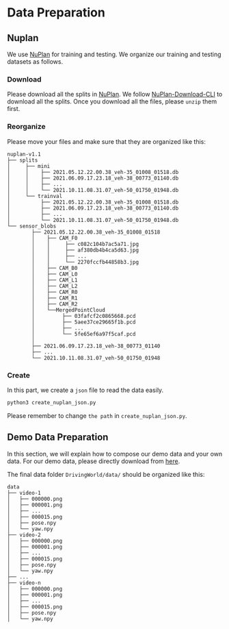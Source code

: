 # Data Preparation

## Nuplan
We use [NuPlan](https://nuplan.org/) for training and testing. We organize our training and testing datasets as follows.

### Download
Please download all the splits in [NuPlan](https://nuplan.org/). We follow [NuPlan-Download-CLI](https://github.com/Syzygianinfern0/NuPlan-Download-CLI) to download all the splits. Once you download all the files, please `unzip` them first.

### Reorganize
Please move your files and make sure that they are organized like this:
```
nuplan-v1.1
├── splits
│     ├── mini
│     │    ├── 2021.05.12.22.00.38_veh-35_01008_01518.db
│     │    ├── 2021.06.09.17.23.18_veh-38_00773_01140.db
│     │    ├── ...
│     │    └── 2021.10.11.08.31.07_veh-50_01750_01948.db
│     └── trainval
│          ├── 2021.05.12.22.00.38_veh-35_01008_01518.db
│          ├── 2021.06.09.17.23.18_veh-38_00773_01140.db
│          ├── ...
│          └── 2021.10.11.08.31.07_veh-50_01750_01948.db
└── sensor_blobs
        ├── 2021.05.12.22.00.38_veh-35_01008_01518
        │    ├── CAM_F0
        │    │     ├── c082c104b7ac5a71.jpg
        │    │     ├── af380db4b4ca5d63.jpg
        │    │     ├── ...
        │    │     └── 2270fccfb44858b3.jpg
        │    ├── CAM_B0
        │    ├── CAM_L0
        │    ├── CAM_L1
        │    ├── CAM_L2
        │    ├── CAM_R0
        │    ├── CAM_R1
        │    ├── CAM_R2
        │    └──MergedPointCloud
        │         ├── 03fafcf2c0865668.pcd
        │         ├── 5aee37ce29665f1b.pcd
        │         ├── ...
        │         └── 5fe65ef6a97f5caf.pcd
        │
        ├── 2021.06.09.17.23.18_veh-38_00773_01140
        ├── ...
        └── 2021.10.11.08.31.07_veh-50_01750_01948
```

### Create
In this part, we create a `json` file to read the data easily.
``` bash
python3 create_nuplan_json.py
```
Please remember to change `the path` in `create_nuplan_json.py`.


## Demo Data Preparation
In this section, we will explain how to compose our demo data and your own data. For our demo data, please directly download from [here](https://drive.google.com/file/d/1jJeBQKqRfy81aEPH4fSPxib0rM0m8rKQ/view?usp=drive_link).

The final data folder `DrivingWorld/data/` should be organized like this:

```
data
├── video-1
│   ├── 000000.png
│   ├── 000001.png
│   ├── ...
│   ├── 000015.png
│   ├── pose.npy
│   └── yaw.npy
├── video-2
│   ├── 000000.png
│   ├── 000001.png
│   ├── ...
│   ├── 000015.png
│   ├── pose.npy
│   └── yaw.npy
├── ...
├── video-n
│   ├── 000000.png
│   ├── 000001.png
│   ├── ...
│   ├── 000015.png
│   ├── pose.npy
│   └── yaw.npy
```
